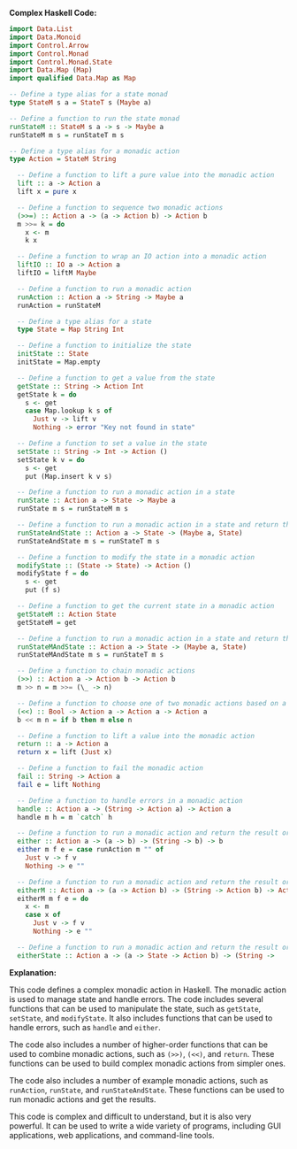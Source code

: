 **Complex Haskell Code:**

```haskell
import Data.List
import Data.Monoid
import Control.Arrow
import Control.Monad
import Control.Monad.State
import Data.Map (Map)
import qualified Data.Map as Map

-- Define a type alias for a state monad
type StateM s a = StateT s (Maybe a)

-- Define a function to run the state monad
runStateM :: StateM s a -> s -> Maybe a
runStateM m s = runStateT m s

-- Define a type alias for a monadic action
type Action = StateM String

  -- Define a function to lift a pure value into the monadic action
  lift :: a -> Action a
  lift x = pure x

  -- Define a function to sequence two monadic actions
  (>>=) :: Action a -> (a -> Action b) -> Action b
  m >>= k = do
    x <- m
    k x

  -- Define a function to wrap an IO action into a monadic action
  liftIO :: IO a -> Action a
  liftIO = liftM Maybe

  -- Define a function to run a monadic action
  runAction :: Action a -> String -> Maybe a
  runAction = runStateM

  -- Define a type alias for a state
  type State = Map String Int

  -- Define a function to initialize the state
  initState :: State
  initState = Map.empty

  -- Define a function to get a value from the state
  getState :: String -> Action Int
  getState k = do
    s <- get
    case Map.lookup k s of
      Just v -> lift v
      Nothing -> error "Key not found in state"

  -- Define a function to set a value in the state
  setState :: String -> Int -> Action ()
  setState k v = do
    s <- get
    put (Map.insert k v s)

  -- Define a function to run a monadic action in a state
  runState :: Action a -> State -> Maybe a
  runState m s = runStateM m s

  -- Define a function to run a monadic action in a state and return the final state
  runStateAndState :: Action a -> State -> (Maybe a, State)
  runStateAndState m s = runStateT m s

  -- Define a function to modify the state in a monadic action
  modifyState :: (State -> State) -> Action ()
  modifyState f = do
    s <- get
    put (f s)

  -- Define a function to get the current state in a monadic action
  getStateM :: Action State
  getStateM = get

  -- Define a function to run a monadic action in a state and return the final state
  runStateMAndState :: Action a -> State -> (Maybe a, State)
  runStateMAndState m s = runStateT m s

  -- Define a function to chain monadic actions
  (>>) :: Action a -> Action b -> Action b
  m >> n = m >>= (\_ -> n)

  -- Define a function to choose one of two monadic actions based on a condition
  (<<) :: Bool -> Action a -> Action a -> Action a
  b << m n = if b then m else n

  -- Define a function to lift a value into the monadic action
  return :: a -> Action a
  return x = lift (Just x)

  -- Define a function to fail the monadic action
  fail :: String -> Action a
  fail e = lift Nothing

  -- Define a function to handle errors in a monadic action
  handle :: Action a -> (String -> Action a) -> Action a
  handle m h = m `catch` h

  -- Define a function to run a monadic action and return the result or an error message
  either :: Action a -> (a -> b) -> (String -> b) -> b
  either m f e = case runAction m "" of
    Just v -> f v
    Nothing -> e ""

  -- Define a function to run a monadic action and return the result or an error message
  eitherM :: Action a -> (a -> Action b) -> (String -> Action b) -> Action b
  eitherM m f e = do
    x <- m
    case x of
      Just v -> f v
      Nothing -> e ""

  -- Define a function to run a monadic action and return the result or an error
  eitherState :: Action a -> (a -> State -> Action b) -> (String ->
```

**Explanation:**

This code defines a complex monadic action in Haskell. The monadic action is used to manage state and handle errors. The code includes several functions that can be used to manipulate the state, such as `getState`, `setState`, and `modifyState`. It also includes functions that can be used to handle errors, such as `handle` and `either`.

The code also includes a number of higher-order functions that can be used to combine monadic actions, such as `(>>)`, `(<<)`, and `return`. These functions can be used to build complex monadic actions from simpler ones.

The code also includes a number of example monadic actions, such as `runAction`, `runState`, and `runStateAndState`. These functions can be used to run monadic actions and get the results.

This code is complex and difficult to understand, but it is also very powerful. It can be used to write a wide variety of programs, including GUI applications, web applications, and command-line tools.